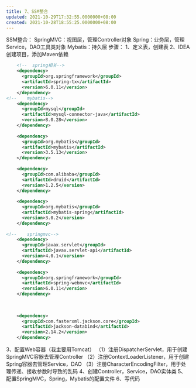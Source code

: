 ```yaml
---
title: 7、SSM整合
updated: 2021-10-29T17:32:55.0000000+08:00
created: 2021-10-28T18:55:25.0000000+08:00
---
```


SSM整合：
SpringMVC：视图层，管理Controller对象
Spring：业务层，管理Service，DAO工具类对象
Mybatis：持久层
步骤：
1、定义表，创建表
2、IDEA创建项目，添加Maven依赖
```xml
    <!--  spring相关-->  
    <dependency>  
      <groupId>org.springframework</groupId>  
      <artifactId>spring-tx</artifactId>  
      <version>6.0.11</version>  
    </dependency>  
<!--    mybatis-->  
    <dependency>  
      <groupId>mysql</groupId>  
      <artifactId>mysql-connector-java</artifactId>  
      <version>8.0.28</version>  
    </dependency>  
  
    <dependency>  
      <groupId>org.mybatis</groupId>  
      <artifactId>mybatis</artifactId>  
      <version>3.5.13</version>  
    </dependency>  
  
    <dependency>  
      <groupId>com.alibaba</groupId>  
      <artifactId>druid</artifactId>  
      <version>1.2.5</version>  
    </dependency>  
  
    <dependency>  
      <groupId>org.mybatis</groupId>  
      <artifactId>mybatis-spring</artifactId>  
      <version>3.0.2</version>  
    </dependency>  
  
<!--    springmvc-->  
    <dependency>  
      <groupId>javax.servlet</groupId>  
      <artifactId>javax.servlet-api</artifactId>  
      <version>4.0.1</version>  
    </dependency>  
  
    <dependency>  
      <groupId>org.springframework</groupId>  
      <artifactId>spring-webmvc</artifactId>  
      <version>6.0.11</version>  
    </dependency>  
  
  
  
    <dependency>  
      <groupId>com.fasterxml.jackson.core</groupId>  
      <artifactId>jackson-databind</artifactId>  
      <version>2.14.2</version>  
    </dependency>
```
3、配置Web容器（我主要用Tomcat）
（1）注册DispatcherServlet，用于创建SpringMVC容器去管理Controller
（2）注册ContextLoaderListener，用于创建Spring容器去管理Service，DAO
（3）注册CharacterEncodingFilter，用于处理传递、接收参数时导致的乱码
4、创建Controller，Service，DAO实体类
5、配置SpringMVC，Spring，Mybatis的配置文件
6、写代码
